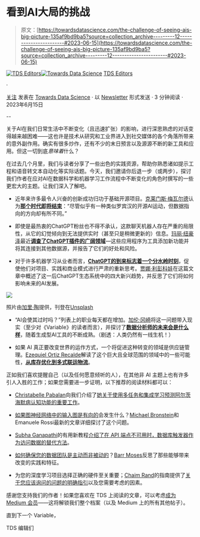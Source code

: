 # 看到AI大局的挑战

> 原文：[https://towardsdatascience.com/the-challenge-of-seeing-ais-big-picture-135af9bd9ba5?source=collection_archive---------12-----------------------#2023-06-15](https://towardsdatascience.com/the-challenge-of-seeing-ais-big-picture-135af9bd9ba5?source=collection_archive---------12-----------------------#2023-06-15)

[](https://towardsdatascience.medium.com/?source=post_page-----135af9bd9ba5--------------------------------)[![TDS Editors](../Images/4b2d1beaf4f6dcf024ffa6535de3b794.png)](https://towardsdatascience.medium.com/?source=post_page-----135af9bd9ba5--------------------------------)[](https://towardsdatascience.com/?source=post_page-----135af9bd9ba5--------------------------------)[![Towards Data Science](../Images/a6ff2676ffcc0c7aad8aaf1d79379785.png)](https://towardsdatascience.com/?source=post_page-----135af9bd9ba5--------------------------------) [TDS Editors](https://towardsdatascience.medium.com/?source=post_page-----135af9bd9ba5--------------------------------)

·

[关注](https://medium.com/m/signin?actionUrl=https%3A%2F%2Fmedium.com%2F_%2Fsubscribe%2Fuser%2F7e12c71dfa81&operation=register&redirect=https%3A%2F%2Ftowardsdatascience.com%2Fthe-challenge-of-seeing-ais-big-picture-135af9bd9ba5&user=TDS+Editors&userId=7e12c71dfa81&source=post_page-7e12c71dfa81----135af9bd9ba5---------------------post_header-----------) 发表在 [Towards Data Science](https://towardsdatascience.com/?source=post_page-----135af9bd9ba5--------------------------------) · 以 [Newsletter](/newsletter?source=post_page-----135af9bd9ba5--------------------------------) 形式发送 · 3 分钟阅读 · 2023年6月15日[](https://medium.com/m/signin?actionUrl=https%3A%2F%2Fmedium.com%2F_%2Fvote%2Ftowards-data-science%2F135af9bd9ba5&operation=register&redirect=https%3A%2F%2Ftowardsdatascience.com%2Fthe-challenge-of-seeing-ais-big-picture-135af9bd9ba5&user=TDS+Editors&userId=7e12c71dfa81&source=-----135af9bd9ba5---------------------clap_footer-----------)

--

[](https://medium.com/m/signin?actionUrl=https%3A%2F%2Fmedium.com%2F_%2Fbookmark%2Fp%2F135af9bd9ba5&operation=register&redirect=https%3A%2F%2Ftowardsdatascience.com%2Fthe-challenge-of-seeing-ais-big-picture-135af9bd9ba5&source=-----135af9bd9ba5---------------------bookmark_footer-----------)

关于AI在我们日常生活中不断变化（且迅速扩张）的影响，进行深思熟虑的对话变得越来越困难——这也许是技术从研究和工业界进入到社交媒体的各个角落所带来的意外副作用。确实有很多炒作，还有不少的末日预言以及源源不断的新工具和应用。但这一切到底*意味着*什么？

在过去几个月里，我们与读者分享了一些出色的实践资源，帮助你熟悉诸如提示工程和语音转文本自动化等实际话题。今天，我们邀请你后退一步（或两步），探讨我们作者在应对AI在数据科学和机器学习工作流程中不断变化的角色时撰写的一些更宏大的主题。让我们深入了解吧。

+   近年来许多最令人兴奋的创新成功归功于基础开源项目。[克莱门斯·梅瓦尔德](https://medium.com/u/3214e56806b6?source=post_page-----135af9bd9ba5--------------------------------)认为[**那个时代即将结束**](/the-golden-age-of-open-source-in-ai-is-coming-to-an-end-7fd35a52b786)：“尽管似乎有一种类似罗宾汉的开源AI运动，但数据指向的方向却有所不同。”

+   即使是最热衷的ChatGPT粉丝也不得不承认，这款聊天机器人存在严重的局限性，从它的幻觉倾向到无法提供实时（甚至只是稍微更新的）信息。[玛丽·纽豪泽](https://medium.com/u/6b27bdb820b9?source=post_page-----135af9bd9ba5--------------------------------)最近[**调查了ChatGPT插件的广阔领域**](/understanding-chatgpt-plugins-benefits-risks-and-future-developments-7a76f64e52ce)—这些应用程序为工具添加新功能并将其连接到其他数据源，并报告了它们的好处和风险。

+   对于许多机器学习从业者而言，[**ChatGPT的到来标志着一个分水岭时刻**](/four-llm-trends-since-chatgpt-and-their-implications-for-ai-builders-a140329fc0d2)，促使他们对项目、实践和商业模式进行严肃的重新思考。[贾娜·利彭科娃](https://medium.com/u/f215f8e427a2?source=post_page-----135af9bd9ba5--------------------------------)在这篇文章中概述了这一后ChatGPT生态系统中的四大新兴趋势，并反思了它们将如何影响未来的AI发展。

![](../Images/4636beec9b99d329c5e1232cf624ec16.png)

照片由[加里·陶](https://unsplash.com/@garyhtou?utm_source=medium&utm_medium=referral)提供，刊登在[Unsplash](https://unsplash.com/?utm_source=medium&utm_medium=referral)

+   “AI会使其过时吗？”列表上的职业每天都在增加。[加伦·冈崎](https://medium.com/u/2ffe9e541c63?source=post_page-----135af9bd9ba5--------------------------------)将这一问题带入现实（至少对《Variable》的读者而言），并探讨了[**数据分析师的未来会是什么样**](/will-generative-ai-replace-the-need-for-data-analysts-6b6807599d00)，随着生成型AI工具的不断成熟。（剧透：人类仍然有一线生机！）

+   如果 AI 真正要改变世界的运作方式，一个将促进这种转变的领域是供应链管理。[Ezequiel Ortiz Recalde](https://medium.com/u/2939b50adecd?source=post_page-----135af9bd9ba5--------------------------------)解读了这个巨大且全球范围的领域中的一些可能性，[**从库存优化到多式联运物流**](/ai-frontiers-series-supply-chain-f5fa008570ad)。

正如我们喜欢提醒自己（以及任何愿意倾听的人），在其他非 AI 主题上也有许多引人入胜的工作；如果您需要进一步证明，以下推荐的阅读材料都可以：

+   [Christabelle Pabalan](https://medium.com/u/4200eb8e8b26?source=post_page-----135af9bd9ba5--------------------------------)向我们介绍了[她关于使用多任务和集成学习预测阿尔茨海默病认知功能的重要工作](/using-multi-task-and-ensemble-learning-to-predict-alzheimers-cognitive-functioning-7b46fe09f9ff)。

+   [如果图神经网络中的输入图是有向的](/direction-improves-graph-learning-170e797e94fe')会发生什么？[Michael Bronstein](https://medium.com/u/7b1129ddd572?source=post_page-----135af9bd9ba5--------------------------------)和Emanuele Rossi最新的文章详细探讨了这个问题。

+   [Subha Ganapathi](https://medium.com/u/e911b9969577?source=post_page-----135af9bd9ba5--------------------------------)的有用新教程[介绍了在 API 端点不可用时，数据库触发器作为访问数据的替代方法](/unlocking-data-access-harnessing-triggers-in-the-absence-of-api-endpoints-4b5c8b775058)。

+   [如何确保您的数据团队是主动而非被动的](/data-ticket-takers-vs-decision-makers-a6cf957b507a)？[Barr Moses](https://medium.com/u/2818bac48708?source=post_page-----135af9bd9ba5--------------------------------)反思了那些能够带来改变的实践和特征。

+   为您的深度学习项目选择正确的硬件至关重要；[Chaim Rand](https://medium.com/u/9440b37e27fe?source=post_page-----135af9bd9ba5--------------------------------)的指南提供了[关于您应该询问的问题的明确指引](/instance-selection-for-deep-learning-7463d774cff0)以及您需要考虑的因素。

感谢您支持我们的作者！如果您喜欢在 TDS 上阅读的文章，可以考虑[成为 Medium 会员](https://bit.ly/tds-membership)——这将解锁我们整个档案（以及 Medium 上的所有其他帖子）。

直到下一个 Variable，

TDS 编辑们
